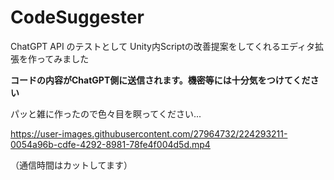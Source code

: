 # CodeSuggester
ChatGPT API のテストとして
Unity内Scriptの改善提案をしてくれるエディタ拡張を作ってみました

**コードの内容がChatGPT側に送信されます。機密等には十分気をつけてください**

パッと雑に作ったので色々目を瞑ってください...


https://user-images.githubusercontent.com/27964732/224293211-0054a96b-cdfe-4292-8981-78fe4f004d5d.mp4

（通信時間はカットしてます）
